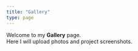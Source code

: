 ```yaml
---
title: "Gallery"
type: page
---
```


Welcome to my **Gallery** page.  
Here I will upload photos and project screenshots.
